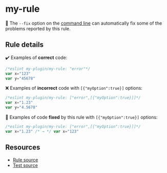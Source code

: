 # my-rule

🔧 The `--fix` option on the [command line](https://eslint.org/docs/user-guide/command-line-interface#fixing-problems) can automatically fix some of the problems reported by this rule.

## Rule details

✔️ Examples of **correct** code:
```js
/*eslint my-plugin/my-rule: "error"*/
var x="123"
var y="45678"
```

❌ Examples of **incorrect** code with `[{"myOption":true}]` options:
```js
/*eslint my-plugin/my-rule: ["error",[{"myOption":true}]]*/
var x="1.23"
var y="4.5678"
```

🔧 Examples of code **fixed** by this rule with `[{"myOption":true}]` options:
```js
/*eslint my-plugin/my-rule: ["error",[{"myOption":true}]]*/
var x="1.23" /* → */ var x="123"
```

## Resources

* [Rule source](/rules/my-rule.js)
* [Test source](/tests/my-rule.js)
